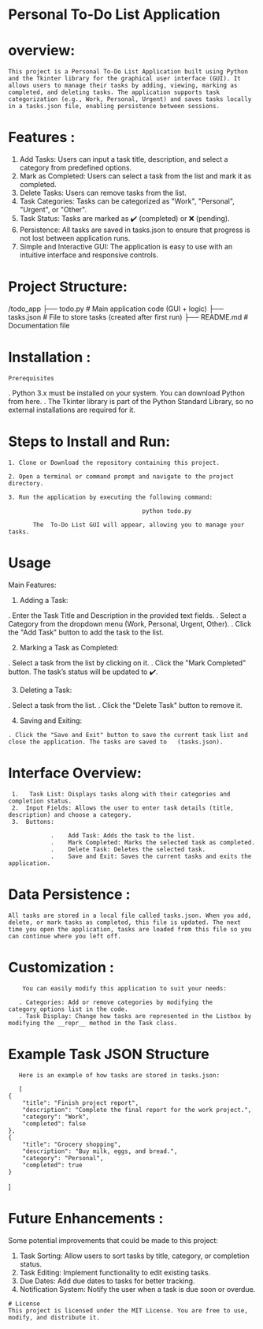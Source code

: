  # Personal To-Do List Application

 # overview:
    This project is a Personal To-Do List Application built using Python and the Tkinter library for the graphical user interface (GUI). It allows users to manage their tasks by adding, viewing, marking as completed, and deleting tasks. The application supports task categorization (e.g., Work, Personal, Urgent) and saves tasks locally in a tasks.json file, enabling persistence between sessions.

 # Features :

  1. Add Tasks: Users can input a task title, description, and select a category from predefined options.
  2. Mark as Completed: Users can select a task from the list and mark it as completed.
  3. Delete Tasks: Users can remove tasks from the list.
  4. Task Categories: Tasks can be categorized as "Work", "Personal", "Urgent", or "Other".
  5. Task Status: Tasks are marked as ✔️ (completed) or ❌ (pending).
  6. Persistence: All tasks are saved in tasks.json to ensure that progress is not lost between application runs.
  7. Simple and Interactive GUI: The application is easy to use with an intuitive interface and responsive controls.

 # Project Structure: 

 /todo_app
 ├── todo.py         # Main application code (GUI + logic)
 ├── tasks.json      # File to store tasks (created after first run)
 ├── README.md       # Documentation file

 # Installation :

    Prerequisites
   .  Python 3.x must be installed on your system. You can download Python from here.
   .  The Tkinter library is part of the Python Standard Library, so no external installations are required for it.


 # Steps to Install and Run:

    1. Clone or Download the repository containing this project.

    2. Open a terminal or command prompt and navigate to the project directory.

    3. Run the application by executing the following command:

                                          python todo.py

           The  To-Do List GUI will appear, allowing you to manage your tasks.

 # Usage
  Main Features:
 1. Adding a Task:

   .  Enter the Task Title and Description in the provided text fields.
   .  Select a Category from the dropdown menu (Work, Personal, Urgent, Other).
   .  Click the "Add Task" button to add the task to the list.

 2. Marking a Task as Completed:

   .  Select a task from the list by clicking on it.
   .  Click the "Mark Completed" button. The task’s status will be updated to ✔️.

 3. Deleting a Task:

   .  Select a task from the list.
   .  Click the "Delete Task" button to remove it.

 4.  Saving and Exiting:

    . Click the "Save and Exit" button to save the current task list and close the application. The tasks are saved to   (tasks.json).

 # Interface Overview:

     1.   Task List: Displays tasks along with their categories and completion status.
     2.  Input Fields: Allows the user to enter task details (title, description) and choose a category.
     3.  Buttons:

                .    Add Task: Adds the task to the list.
                .    Mark Completed: Marks the selected task as completed.
                .    Delete Task: Deletes the selected task.
                .    Save and Exit: Saves the current tasks and exits the application.

 # Data Persistence :
    All tasks are stored in a local file called tasks.json. When you add, delete, or mark tasks as completed, this file is updated. The next time you open the application, tasks are loaded from this file so you can continue where you left off.

 # Customization : 
        You can easily modify this application to suit your needs:

       . Categories: Add or remove categories by modifying the category_options list in the code.
       . Task Display: Change how tasks are represented in the Listbox by modifying the __repr__ method in the Task class.               

 # Example Task JSON Structure
       Here is an example of how tasks are stored in tasks.json:

       [
    {
        "title": "Finish project report",
        "description": "Complete the final report for the work project.",
        "category": "Work",
        "completed": false
    },
    {
        "title": "Grocery shopping",
        "description": "Buy milk, eggs, and bread.",
        "category": "Personal",
        "completed": true
    }
 ]

 # Future Enhancements :
 Some potential improvements that could be made to this project:

   1.  Task Sorting: Allow users to sort tasks by title, category, or completion status.
   2.  Task Editing: Implement functionality to edit existing tasks.
   3.  Due Dates: Add due dates to tasks for better tracking.
   4.  Notification System: Notify the user when a task is due soon or overdue.


    # License
    This project is licensed under the MIT License. You are free to use, modify, and distribute it.
